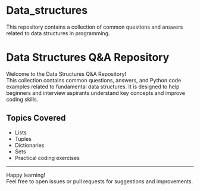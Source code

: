 # Data_structures
This repository contains a collection of common questions and answers related to data structures in programming.
# Data Structures Q&A Repository

Welcome to the Data Structures Q&A Repository!  
This collection contains common questions, answers, and Python code examples related to fundamental data structures. It is designed to help beginners and interview aspirants understand key concepts and improve coding skills.

## Topics Covered
- Lists
- Tuples
- Dictionaries
- Sets
- Practical coding exercises
---

Happy learning!  
Feel free to open issues or pull requests for suggestions and improvements.

